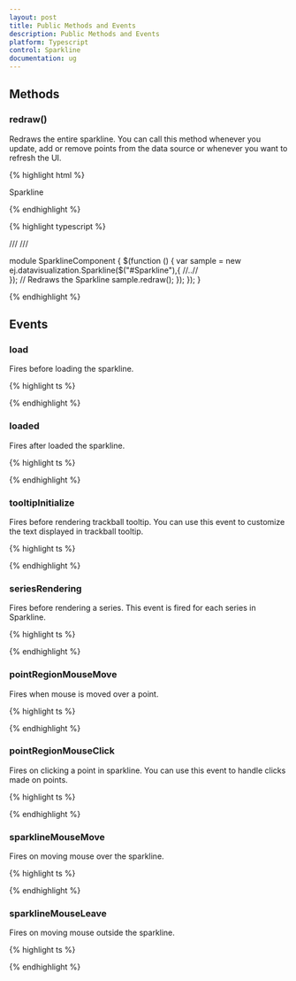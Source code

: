 ```yaml
---
layout: post
title: Public Methods and Events
description: Public Methods and Events
platform: Typescript
control: Sparkline
documentation: ug
---
```



## Methods


### redraw()


Redraws the entire sparkline. You can call this method whenever you update, add or remove points from the data source or whenever you want to refresh the UI.

{% highlight html %}
 
<div id="sparkline">Sparkline</div> 

{% endhighlight %}

{% highlight typescript %}

/// <reference path="tsfiles/jquery.d.ts" />
/// <reference path="tsfiles/ej.web.all.d.ts" />

module SparklineComponent {
    $(function () {
        var sample = new ej.datavisualization.Sparkline($("#Sparkline"),{
        //..//   
        });
       // Redraws the Sparkline
     sample.redraw(); 
    });
});
}

{% endhighlight %}




## Events



### load


Fires before loading the sparkline.



{% highlight ts %}

<script>

//load event for sparkline
  $(function () {
        var sample = new ej.datavisualization.Sparkline($("#Sparkline"), {
              load: function () {
                 //..//
                }
            });
        });
       
</script>

{% endhighlight %}




### loaded


Fires after loaded the sparkline.

{% highlight ts %}

<script>

//loaded event for sparkline
  $(function () {
        var sample = new ej.datavisualization.Sparkline($("#Sparkline"), {
              loaded: function () {
                 //..//
                }
            });
        });
       
</script>

{% endhighlight %}



### tooltipInitialize


Fires before rendering trackball tooltip. You can use this event to customize the text displayed in trackball tooltip.



{% highlight ts %}

<script>

//tooltip initialize event for sparkline
  $(function () {
        var sample = new ej.datavisualization.Sparkline($("#Sparkline"), {
              tooltipInitialize: function () {
                 //..//
                }
            });
        });
       
</script>

{% endhighlight %}

### seriesRendering

Fires before rendering a series. This event is fired for each series in Sparkline.



{% highlight ts %}

<script>

//seriesRendering event for sparkline
  $(function () {
        var sample = new ej.datavisualization.Sparkline($("#Sparkline"), {
           seriesRendering: function () {
                 //..//
                }
            });
        });
       
</script>

{% endhighlight %}


### pointRegionMouseMove


Fires when mouse is moved over a point. 

{% highlight ts %}

<script>

//pointRegionMouseMove event for sparkline
  $(function () {
        var sample = new ej.datavisualization.Sparkline($("#Sparkline"), {
          pointRegionMouseMove: function () {
                 //..//
                }
            });
        });
       
</script>

{% endhighlight %}






### pointRegionMouseClick


Fires on clicking a point in sparkline. You can use this event to handle clicks made on points.



{% highlight ts %}

<script>

//pointRegionMouseClick event for sparkline
  $(function () {
        var sample = new ej.datavisualization.Sparkline($("#Sparkline"), {
           pointRegionMouseClick: function () {
                 //..//
                }
            });
        });
       
</script>

{% endhighlight %}

### sparklineMouseMove


Fires on moving mouse over the sparkline.



{% highlight ts %}

<script>

//mouse move event for sparkline
  $(function () {
        var sample = new ej.datavisualization.Sparkline($("#Sparkline"), {
           sparklineMouseMove: function () {
                 //..//
                }
            });
        });
       
</script>

{% endhighlight %}


### sparklineMouseLeave


Fires on moving mouse outside the sparkline.



{% highlight ts %}

<script>

//mouse leave event for sparkline
  $(function () {
        var sample = new ej.datavisualization.Sparkline($("#Sparkline"), {
           sparklineMouseLeave: function () {
                 //..//
                }
            });
        });
       
</script>

{% endhighlight %}



